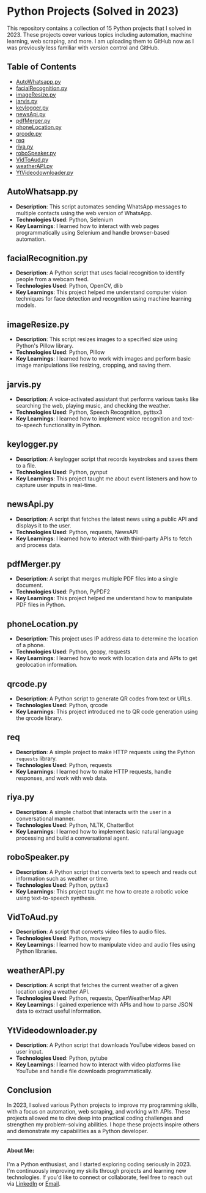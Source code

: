 # Python Projects (Solved in 2023)

This repository contains a collection of 15 Python projects that I solved in 2023. These projects cover various topics including automation, machine learning, web scraping, and more. I am uploading them to GitHub now as I was previously less familiar with version control and GitHub.

## Table of Contents
- [AutoWhatsapp.py](#autowhatsapppy)
- [facialRecognition.py](#facialrecognitionpy)
- [imageResize.py](#imageresizepy)
- [jarvis.py](#jarvispy)
- [keylogger.py](#keyloggerpy)
- [newsApi.py](#newsapipy)
- [pdfMerger.py](#pdfmergerpy)
- [phoneLocation.py](#phonelocationpy)
- [qrcode.py](#qrcodepy)
- [req](#req)
- [riya.py](#riyapy)
- [roboSpeaker.py](#robospeakerpy)
- [VidToAud.py](#vidtoaudpy)
- [weatherAPI.py](#weatherapipy)
- [YtVideodownloader.py](#ytvideodownloaderpy)

## AutoWhatsapp.py
- **Description**: This script automates sending WhatsApp messages to multiple contacts using the web version of WhatsApp.
- **Technologies Used**: Python, Selenium
- **Key Learnings**: I learned how to interact with web pages programmatically using Selenium and handle browser-based automation.

## facialRecognition.py
- **Description**: A Python script that uses facial recognition to identify people from a webcam feed.
- **Technologies Used**: Python, OpenCV, dlib
- **Key Learnings**: This project helped me understand computer vision techniques for face detection and recognition using machine learning models.

## imageResize.py
- **Description**: This script resizes images to a specified size using Python's Pillow library.
- **Technologies Used**: Python, Pillow
- **Key Learnings**: I learned how to work with images and perform basic image manipulations like resizing, cropping, and saving them.

## jarvis.py
- **Description**: A voice-activated assistant that performs various tasks like searching the web, playing music, and checking the weather.
- **Technologies Used**: Python, Speech Recognition, pyttsx3
- **Key Learnings**: I learned how to implement voice recognition and text-to-speech functionality in Python.

## keylogger.py
- **Description**: A keylogger script that records keystrokes and saves them to a file.
- **Technologies Used**: Python, pynput
- **Key Learnings**: This project taught me about event listeners and how to capture user inputs in real-time.

## newsApi.py
- **Description**: A script that fetches the latest news using a public API and displays it to the user.
- **Technologies Used**: Python, requests, NewsAPI
- **Key Learnings**: I learned how to interact with third-party APIs to fetch and process data.

## pdfMerger.py
- **Description**: A script that merges multiple PDF files into a single document.
- **Technologies Used**: Python, PyPDF2
- **Key Learnings**: This project helped me understand how to manipulate PDF files in Python.

## phoneLocation.py
- **Description**: This project uses IP address data to determine the location of a phone.
- **Technologies Used**: Python, geopy, requests
- **Key Learnings**: I learned how to work with location data and APIs to get geolocation information.

## qrcode.py
- **Description**: A Python script to generate QR codes from text or URLs.
- **Technologies Used**: Python, qrcode
- **Key Learnings**: This project introduced me to QR code generation using the qrcode library.

## req
- **Description**: A simple project to make HTTP requests using the Python `requests` library.
- **Technologies Used**: Python, requests
- **Key Learnings**: I learned how to make HTTP requests, handle responses, and work with web data.

## riya.py
- **Description**: A simple chatbot that interacts with the user in a conversational manner.
- **Technologies Used**: Python, NLTK, ChatterBot
- **Key Learnings**: I learned how to implement basic natural language processing and build a conversational agent.

## roboSpeaker.py
- **Description**: A Python script that converts text to speech and reads out information such as weather or time.
- **Technologies Used**: Python, pyttsx3
- **Key Learnings**: This project taught me how to create a robotic voice using text-to-speech synthesis.

## VidToAud.py
- **Description**: A script that converts video files to audio files.
- **Technologies Used**: Python, moviepy
- **Key Learnings**: I learned how to manipulate video and audio files using Python libraries.

## weatherAPI.py
- **Description**: A script that fetches the current weather of a given location using a weather API.
- **Technologies Used**: Python, requests, OpenWeatherMap API
- **Key Learnings**: I gained experience with APIs and how to parse JSON data to extract useful information.

## YtVideodownloader.py
- **Description**: A Python script that downloads YouTube videos based on user input.
- **Technologies Used**: Python, pytube
- **Key Learnings**: I learned how to interact with video platforms like YouTube and handle file downloads programmatically.

## Conclusion
In 2023, I solved various Python projects to improve my programming skills, with a focus on automation, web scraping, and working with APIs. These projects allowed me to dive deep into practical coding challenges and strengthen my problem-solving abilities. I hope these projects inspire others and demonstrate my capabilities as a Python developer.

---

#### About Me:
I'm a Python enthusiast, and I started exploring coding seriously in 2023. I'm continuously improving my skills through projects and learning new technologies. If you'd like to connect or collaborate, feel free to reach out via [LinkedIn](#) or [Email](#).
